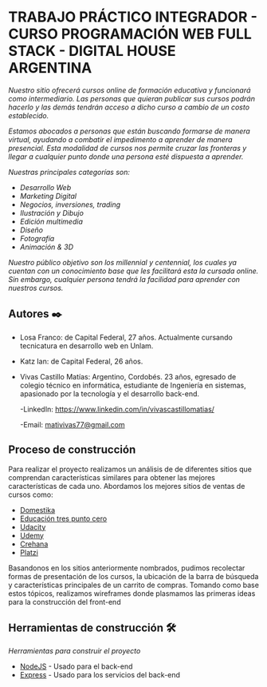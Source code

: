 # TRABAJO PRÁCTICO INTEGRADOR - CURSO PROGRAMACIÓN WEB FULL STACK - DIGITAL HOUSE ARGENTINA

_Nuestro sitio ofrecerá cursos online de formación educativa y funcionará como intermediario. Las personas que quieran publicar sus cursos podrán hacerlo y las demás tendrán acceso a dicho curso a cambio de un costo establecido._

_Estamos abocados a personas que están buscando formarse de manera virtual, ayudando a combatir  el impedimento a aprender de manera presencial. Esta modalidad de cursos nos permite cruzar las fronteras y llegar a cualquier punto donde una persona esté dispuesta a aprender._

_Nuestras principales categorías son:_
- _Desarrollo Web_
- _Marketing Digital_
- _Negocios, inversiones, trading_
- _Ilustración y Dibujo_
- _Edición multimedia_
- _Diseño_
- _Fotografía_
- _Animación & 3D_

_Nuestro público objetivo son los millennial y centennial, los cuales ya cuentan con un conocimiento base que les facilitará esta la cursada online. Sin embargo, cualquier persona tendrá la facilidad para aprender con nuestros cursos._


## Autores ✒️

- Losa Franco: de Capital Federal, 27 años. Actualmente cursando tecnicatura en desarrollo web en Unlam.  

- Katz Ian: de Capital Federal, 26 años.

- Vivas Castillo Matías: Argentino, Cordobés. 23 años, egresado de colegio técnico en informática, estudiante de Ingeniería en sistemas, apasionado por la tecnología y el desarrollo back-end.

    -LinkedIn: https://www.linkedin.com/in/vivascastillomatias/

    -Email: mativivas77@gmail.com

## Proceso de construcción

Para realizar el proyecto realizamos un análisis de de diferentes sitios que comprendan características similares para obtener las mejores características de cada uno.
Abordamos los mejores sitios de ventas de cursos como:
* [Domestika](https://www.domestika.org/)
* [Educación tres punto cero](https://www.educaciontrespuntocero.com/cursos-online/)
* [Udacity](https://www.udacity.com/)
* [Udemy](https://www.udemy.com/)
* [Crehana](https://www.crehana.com/ar/)
* [Platzi](https://platzi.com/)

Basandonos en los sitios anteriormente nombrados, pudimos recolectar formas de presentación de los cursos, la ubicación de la barra de búsqueda y características principales de un carrito de compras. Tomando como base estos tópicos, realizamos wireframes donde plasmamos las primeras ideas para la construcción del front-end 


## Herramientas de construcción 🛠️

_Herramientas para construir el proyecto_

* [NodeJS](http://www.dropwizard.io/1.0.2/docs/) - Usado para el back-end
* [Express](https://maven.apache.org/) - Usado para los servicios del back-end



